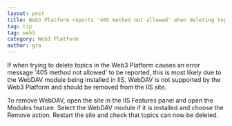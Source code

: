 ```yaml
---
layout: post
title: Web3 Platform reports '405 method not allowed' when deleting topics
tag: tip
tag: web3
category: Web3 Platform
author: gra
---
```

If when trying to delete topics in the Web3 Platform causes an error message '405 method not allowed' to be reported, this is most likely due to the WebDAV module being installed in IIS. WebDAV is not supported by the Web3 Platform and should be removed from the IIS site.

To remove WebDAV, open the site in the IIS Features panel and open the Modules feature. Select the WebDAV module if it is installed and choose the Remove action. Restart the site and check that topics can now be deleted.
